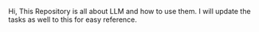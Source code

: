 Hi, This Repository is all about LLM and how to use them. I will update the tasks as well to this for easy reference.
